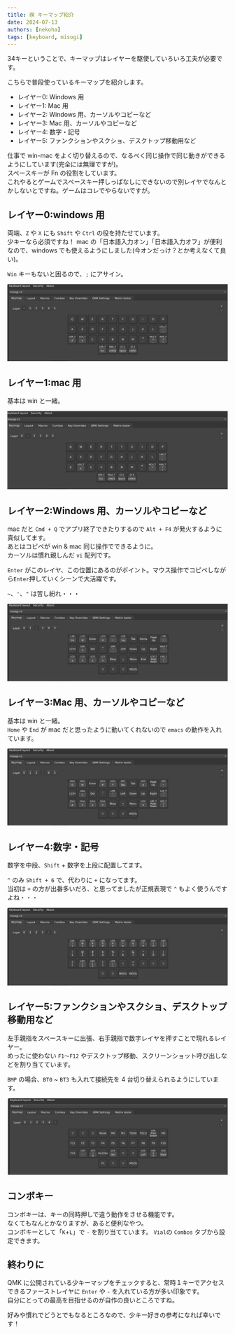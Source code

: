 ```yaml
---
title: 禊 キーマップ紹介
date: 2024-07-13
authors: [nekoha]
tags: [keyboard, misogi]
---
```


34キーということで、キーマップはレイヤーを駆使していろいろ工夫が必要です。  

こちらで普段使っているキーマップを紹介します。  

- レイヤー0: Windows 用
- レイヤー1: Mac 用
- レイヤー2: Windows 用、カーソルやコピーなど
- レイヤー3: Mac 用、カーソルやコピーなど
- レイヤー4: 数字・記号
- レイヤー5: ファンクションやスクショ、デスクトップ移動用など

仕事で win-mac をよく切り替えるので、なるべく同じ操作で同じ動きができるようにしています(完全には無理ですが)。  
スペースキーが Fn の役割をしています。  
これやるとゲームでスペースキー押しっぱなしにできないので別レイヤでなんとかしないとですね。ゲームはコレでやらないですが。

## レイヤー0:windows 用

両端、`Z` や `X` にも `Shift` や `Ctrl` の役を持たせています。  
少キーなら必須ですね！
mac の「日本語入力オン」「日本語入力オフ」が便利なので、windows でも使えるようにしました(今オンだっけ？とか考えなくて良い)。

`Win` キーもないと困るので、`;` にアサイン。

![0](./layer0.png)

## レイヤー1:mac 用

基本は win と一緒。

![0](./layer1.png)

## レイヤー2:Windows 用、カーソルやコピーなど

mac だと `Cmd + Q` でアプリ終了できたりするので `Alt + F4` が発火するように真似してます。  
あとはコピペが win & mac 同じ操作でできるように。  
カーソルは慣れ親しんだ `vi` 配列です。

`Enter` がこのレイヤ、この位置にあるのがポイント。マウス操作でコピペしながら`Enter`押していくシーンで大活躍です。

`~`、`'`、`"` は苦し紛れ・・・

![0](./layer2.png)

## レイヤー3:Mac 用、カーソルやコピーなど

基本は win と一緒。  
`Home` や `End` が mac だと思ったように動いてくれないので `emacs` の動作を入れています。

![0](./layer3.png)

## レイヤー4:数字・記号

数字を中段、`Shift` + 数字を上段に配置してます。

`^` のみ `Shift + 6` で、代わりに `+` になってます。  
当初は `+` の方が出番多いだろ、と思ってましたが正規表現で `^` もよく使うんですよね・・・

![0](./layer4.png)

## レイヤー5:ファンクションやスクショ、デスクトップ移動用など

左手親指をスペースキーに出張、右手親指で数字レイヤを押すことで現れるレイヤー。  
めったに使わない `F1～F12` やデスクトップ移動、スクリーンショット呼び出しなどを割り当てています。

`BMP` の場合、`BT0` ~ `BT3` も入れて接続先を 4 台切り替えられるようにしています。

![0](./layer5.png)

## コンボキー

コンボキーは、キーの同時押しで違う動作をさせる機能です。  
なくてもなんとかなりますが、あると便利なやつ。  
コンボキーとして「`K`+`L`」で `-` を割り当てています。
`Vial`の `Combos` タブから設定できます。


## 終わりに

QMK に公開されている少キーマップをチェックすると、常時１キーでアクセスできるファーストレイヤに `Enter` や `-` を入れている方が多い印象です。  
自分にとっての最高を目指せるのが自作の良いところですね。

好みや慣れでどうとでもなるところなので、少キー好きの参考になれば幸いです！
